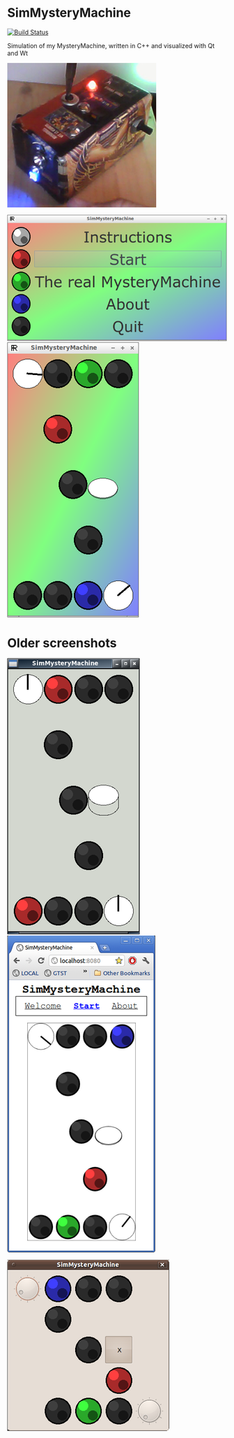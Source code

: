 # SimMysteryMachine

[![Build Status](https://travis-ci.org/richelbilderbeek/SimMysteryMachine.svg?branch=master)](https://travis-ci.org/richelbilderbeek/SimMysteryMachine)

Simulation of my MysteryMachine, written in C++ and visualized with Qt and Wt

![The real MysteryMachine](SimMysteryMachine.png)

![SimMysteryMachine menu v1.2](Screenshots/SimMysteryMachineMenu_1_2.png)
![SimMysteryMachine v1.2](Screenshots/SimMysteryMachine_1_2.png)

# Older screenshots

![SimMysteryMachine v1.1](Screenshots/SimMysteryMachine_1_1_desktop.png)
![SimMysteryMachine v1.1](Screenshots/SimMysteryMachine_1_1_web.png)

![SimMysteryMachine v1.0](Screenshots/SimMysteryMachine_1_0.png)
